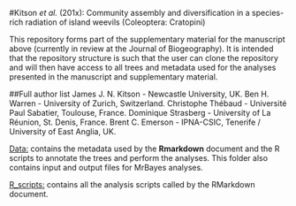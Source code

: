 #Kitson *et al.* (201x): Community assembly and diversification in a species-rich radiation of island weevils (Coleoptera: Cratopini)

This repository forms part of the supplementary material for the manuscript above (currently in review at the Journal of Biogeography). It is intended that the repository structure is such that the user can clone the repository and will then have access to all trees and metadata used for the analyses presented in the manuscript and supplementary material.

##Full author list
James J. N. Kitson - Newcastle University, UK.
Ben H. Warren - University of Zurich, Switzerland.
Christophe Thébaud - Université Paul Sabatier, Toulouse, France.
Dominique Strasberg - University of La Réunion, St. Denis, France.
Brent C. Emerson - IPNA-CSIC, Tenerife / University of East Anglia, UK.

[Data:](https://github.com/James-Kitson/Biogeography/tree/master/Data) contains the metadata used by the **Rmarkdown** document and the R scripts to annotate the trees and perform the analyses. This folder also contains input and output files for MrBayes analyses.

[R_scripts:](https://github.com/James-Kitson/Biogeography/tree/master/R_scripts) contains all the analysis scripts called by the RMarkdown document.